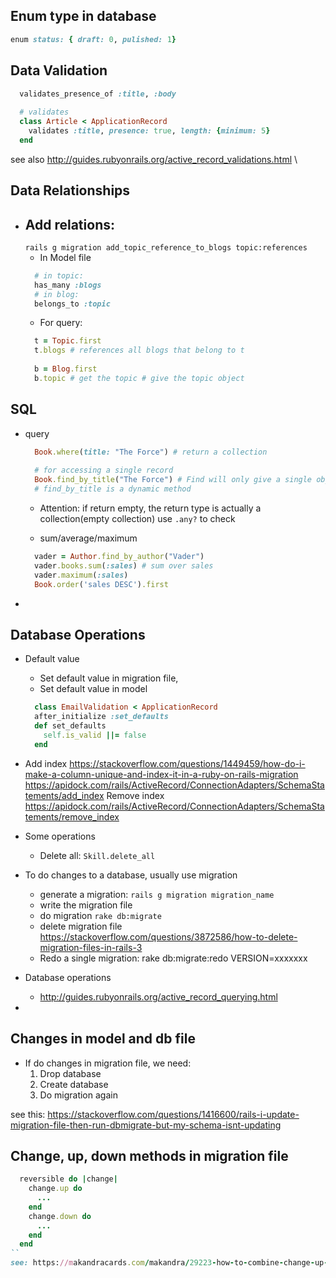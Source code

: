 ## Enum type in database
```ruby
enum status: { draft: 0, pulished: 1}
```

## Data Validation
```ruby
  validates_presence_of :title, :body
  
  # validates 
  class Article < ApplicationRecord
    validates :title, presence: true, length: {minimum: 5}
  end
```
see also http://guides.rubyonrails.org/active_record_validations.html \



## Data Relationships
- Add relations:
  - 
  `rails g migration add_topic_reference_to_blogs topic:references`
  - In Model file
  ```ruby
    # in topic:
    has_many :blogs
    # in blog:
    belongs_to :topic
  ```
  - For query:
  ```ruby
    t = Topic.first
    t.blogs # references all blogs that belong to t
    
    b = Blog.first
    b.topic # get the topic # give the topic object
  ```
  
  
## SQL
- query
  ```ruby
    Book.where(title: "The Force") # return a collection
    
    # for accessing a single record
    Book.find_by_title("The Force") # Find will only give a single object
    # find_by_title is a dynamic method
  ```
  
  - Attention: if return empty, the return type is actually a collection(empty collection)
    use `.any?` to check
    
  - sum/average/maximum
  ```ruby
    vader = Author.find_by_author("Vader")
    vader.books.sum(:sales) # sum over sales
    vader.maximum(:sales)
    Book.order('sales DESC').first
  ```
- 


## Database Operations
- Default value
  - Set default value in migration file,
  - Set default value in model
  ```ruby
    class EmailValidation < ApplicationRecord
    after_initialize :set_defaults
    def set_defaults
      self.is_valid ||= false
    end
  ```

- Add index
  https://stackoverflow.com/questions/1449459/how-do-i-make-a-column-unique-and-index-it-in-a-ruby-on-rails-migration
  https://apidock.com/rails/ActiveRecord/ConnectionAdapters/SchemaStatements/add_index
  Remove index
  https://apidock.com/rails/ActiveRecord/ConnectionAdapters/SchemaStatements/remove_index

- Some operations 
  - Delete all: `Skill.delete_all`
  
- To do changes to a database, usually use migration
  - generate a migration:
    ` rails g migration migration_name `
  - write the migration file
  - do migration
    `rake db:migrate`
  - delete migration file
    https://stackoverflow.com/questions/3872586/how-to-delete-migration-files-in-rails-3
  - Redo a single migration: rake db:migrate:redo VERSION=xxxxxxx
- Database operations
  - http://guides.rubyonrails.org/active_record_querying.html
  
- 

## Changes in model and db file
- If do changes in migration file, we need:
  1. Drop database
  2. Create database
  3. Do migration again
  
see this: https://stackoverflow.com/questions/1416600/rails-i-update-migration-file-then-run-dbmigrate-but-my-schema-isnt-updating

## Change, up, down methods in migration file
```ruby
  reversible do |change|
    change.up do
      ...
    end
    change.down do
      ...
    end
  end
``
see: https://makandracards.com/makandra/29223-how-to-combine-change-up-and-down-in-a-rails-migration
